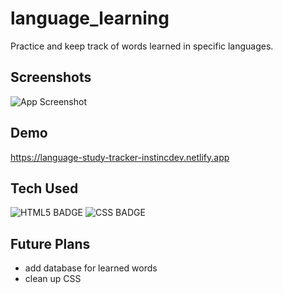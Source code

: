 # language_learning

Practice and keep track of words learned in specific languages.

## Screenshots

![App Screenshot](https://via.placeholder.com/468x300?text=App+Screenshot+Here)


## Demo

https://language-study-tracker-instincdev.netlify.app


## Tech Used

![HTML5 BADGE](https://img.shields.io/static/v1?label=|&message=HTML5&color=03989E&style=plastic&logo=html5)  ![CSS BADGE](https://img.shields.io/static/v1?label=|&message=CSS3&color=03989e&style=plastic&logo=css3)


## Future Plans
* add database for learned words
* clean up CSS
